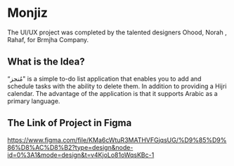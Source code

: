# Monjiz
The UI/UX project was completed by the talented designers Ohood, Norah , Rahaf, for Brmjha Company.
## What is the Idea?
“مُنجز" is a simple to-do list application that enables you to add and schedule tasks with the ability to delete them. In addition to providing a Hijri calendar. The advantage of the application is that it supports Arabic as a primary language.
## The Link of Project in Figma
https://www.figma.com/file/KMa6cWtuR3MATHVFGjqsUG/%D9%85%D9%86%D8%AC%D8%B2?type=design&node-id=0%3A1&mode=design&t=v4KjoLo81oWqsKBc-1
